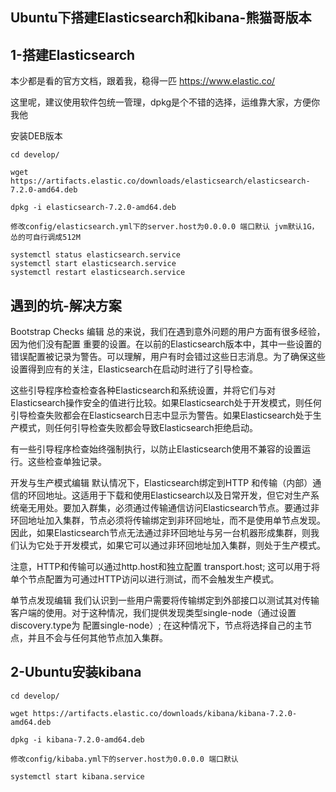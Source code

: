 ## Ubuntu下搭建Elasticsearch和kibana-熊猫哥版本

## 1-搭建Elasticsearch

本少都是看的官方文档，跟着我，稳得一匹 https://www.elastic.co/

这里呢，建议使用软件包统一管理，dpkg是个不错的选择，运维靠大家，方便你我他

安装DEB版本
```
cd develop/

wget https://artifacts.elastic.co/downloads/elasticsearch/elasticsearch-7.2.0-amd64.deb

dpkg -i elasticsearch-7.2.0-amd64.deb

修改config/elasticsearch.yml下的server.host为0.0.0.0 端口默认 jvm默认1G，怂的可自行调成512M

systemctl status elasticsearch.service
systemctl start elasticsearch.service
systemctl restart elasticsearch.service
``` 

## 遇到的坑-解决方案

Bootstrap Checks 编辑
总的来说，我们在遇到意外问题的用户方面有很多经验，因为他们没有配置 重要的设置。在以前的Elasticsearch版本中，其中一些设置的错误配置被记录为警告。可以理解，用户有时会错过这些日志消息。为了确保这些设置得到应有的关注，Elasticsearch在启动时进行了引导检查。

这些引导程序检查检查各种Elasticsearch和系统设置，并将它们与对Elasticsearch操作安全的值进行比较。如果Elasticsearch处于开发模式，则任何引导检查失败都会在Elasticsearch日志中显示为警告。如果Elasticsearch处于生产模式，则任何引导检查失败都会导致Elasticsearch拒绝启动。

有一些引导程序检查始终强制执行，以防止Elasticsearch使用不兼容的设置运行。这些检查单独记录。

开发与生产模式编辑
默认情况下，Elasticsearch绑定到HTTP 和传输（内部）通信的环回地址。这适用于下载和使用Elasticsearch以及日常开发，但它对生产系统毫无用处。要加入群集，必须通过传输通信访问Elasticsearch节点。要通过非环回地址加入集群，节点必须将传输绑定到非环回地址，而不是使用单节点发现。因此，如果Elasticsearch节点无法通过非环回地址与另一台机器形成集群，则我们认为它处于开发模式，如果它可以通过非环回地址加入集群，则处于生产模式。

注意，HTTP和传输可以通过http.host和独立配置 transport.host; 这可以用于将单个节点配置为可通过HTTP访问以进行测试，而不会触发生产模式。

单节点发现编辑
我们认识到一些用户需要将传输绑定到外部接口以测试其对传输客户端的使用。对于这种情况，我们提供发现类型single-node（通过设置discovery.type为 配置single-node）; 在这种情况下，节点将选择自己的主节点，并且不会与任何其他节点加入集群。

## 2-Ubuntu安装kibana

```
cd develop/
    
wget https://artifacts.elastic.co/downloads/kibana/kibana-7.2.0-amd64.deb

dpkg -i kibana-7.2.0-amd64.deb

修改config/kibaba.yml下的server.host为0.0.0.0 端口默认

systemctl start kibana.service
```
